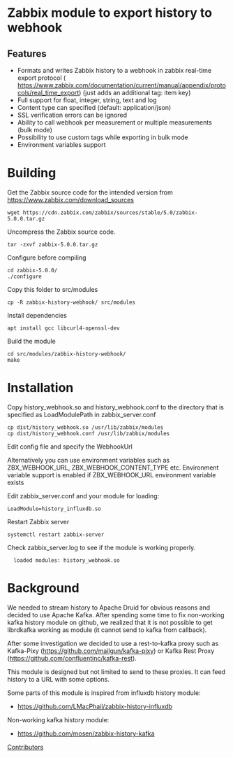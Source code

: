 # Zabbix module to export history to webhook


## Features

- Formats and writes Zabbix history to a webhook in zabbix real-time export protocol ( https://www.zabbix.com/documentation/current/manual/appendix/protocols/real_time_export) (just adds an additional tag: item key)
- Full support for float, integer, string, text and log 
- Content type can specified (default: application/json)
- SSL verification errors can be ignored
- Ability to call webhook per measurement or multiple measurements (bulk mode)
- Possibility to use custom tags while exporting in bulk mode 
- Environment variables support


# Building

Get the Zabbix source code for the intended version from https://www.zabbix.com/download_sources

```
wget https://cdn.zabbix.com/zabbix/sources/stable/5.0/zabbix-5.0.0.tar.gz
```

Uncompress the Zabbix source code.

```
tar -zxvf zabbix-5.0.0.tar.gz
```

Configure before compiling 

```
cd zabbix-5.0.0/
./configure
```

Copy this folder to src/modules

```
cp -R zabbix-history-webhook/ src/modules
```

Install dependencies

```
apt install gcc libcurl4-openssl-dev
```

Build the module

```
cd src/modules/zabbix-history-webhook/ 
make
```


# Installation

Copy history_webhook.so and history_webhook.conf to the directory that is specified as LoadModulePath in zabbix_server.conf


```
cp dist/history_webhook.so /usr/lib/zabbix/modules
cp dist/history_webhook.conf /usr/lib/zabbix/modules
```

Edit config file and specify the WebhookUrl

Alternatively you can use environment variables such as ZBX_WEBHOOK_URL, ZBX_WEBHOOK_CONTENT_TYPE etc.
Environment variable support is enabled if ZBX_WEBHOOK_URL environment variable exists


Edit zabbix_server.conf and your module for loading:

```
LoadModule=history_influxdb.so
```


Restart Zabbix server

```
systemctl restart zabbix-server
```

Check zabbix_server.log to see if the module is working properly.

```
  loaded modules: history_webhook.so
```


# Background

We needed to stream history to Apache Druid for obvious reasons and decided to use Apache Kafka. After spending some time to fix non-working kafka history module on github, we realized that it is not possible to get librdkafka working as module (it cannot send to kafka from callback).

After some investigation we decided to use a rest-to-kafka proxy such as Kafka-Pixy (https://github.com/mailgun/kafka-pixy) or Kafka Rest Proxy (https://github.com/confluentinc/kafka-rest). 

This module is designed but not limited to send to these proxies. It can feed history to a URL with some options. 


Some parts of this module is inspired from influxdb history module:
- https://github.com/LMacPhail/zabbix-history-influxdb


Non-working kafka history module:
- https://github.com/mosen/zabbix-history-kafka


[Contributors](./AUTHORS.md)
